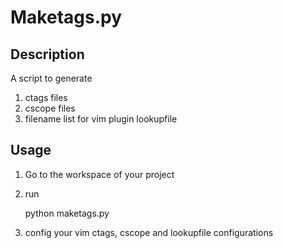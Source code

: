 # Maketags.py

## Description

A script to generate

1. ctags files
2. cscope files
3. filename list for vim plugin lookupfile

## Usage

1. Go to the workspace of your project
2. run
    
    python maketags.py
    
3. config your vim ctags, cscope and lookupfile configurations